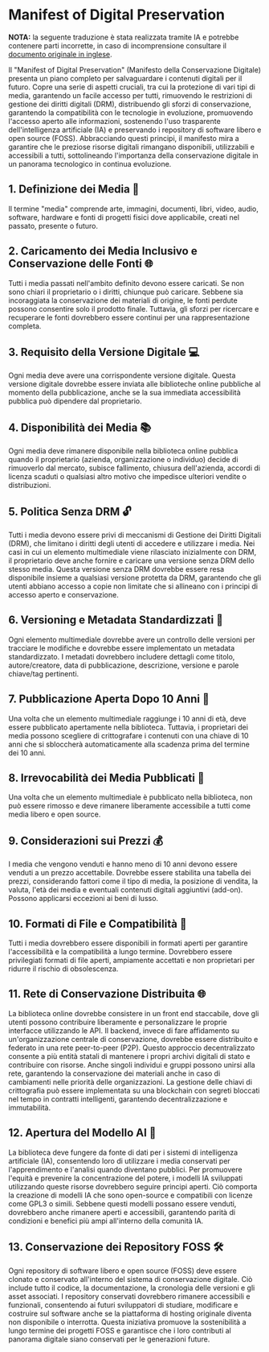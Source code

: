 # Manifest of Digital Preservation

**NOTA:** la seguente traduzione è stata realizzata tramite IA e potrebbe contenere parti incorrette, in caso di incomprensione consultare il [documento originale in inglese](index.md).

Il "Manifest of Digital Preservation" (Manifesto della Conservazione Digitale) presenta un piano completo per salvaguardare i contenuti digitali per il futuro. Copre una serie di aspetti cruciali, tra cui la protezione di vari tipi di media, garantendo un facile accesso per tutti, rimuovendo le restrizioni di gestione dei diritti digitali (DRM), distribuendo gli sforzi di conservazione, garantendo la compatibilità con le tecnologie in evoluzione, promuovendo l'accesso aperto alle informazioni, sostenendo l'uso trasparente dell'intelligenza artificiale (IA) e preservando i repository di software libero e open source (FOSS). Abbracciando questi principi, il manifesto mira a garantire che le preziose risorse digitali rimangano disponibili, utilizzabili e accessibili a tutti, sottolineando l'importanza della conservazione digitale in un panorama tecnologico in continua evoluzione.

## 1. Definizione dei Media 🎨
Il termine "media" comprende arte, immagini, documenti, libri, video, audio, software, hardware e fonti di progetti fisici dove applicabile, creati nel passato, presente o futuro.

## 2. Caricamento dei Media Inclusivo e Conservazione delle Fonti 🌐
Tutti i media passati nell'ambito definito devono essere caricati. Se non sono chiari il proprietario o i diritti, chiunque può caricare. Sebbene sia incoraggiata la conservazione dei materiali di origine, le fonti perdute possono consentire solo il prodotto finale. Tuttavia, gli sforzi per ricercare e recuperare le fonti dovrebbero essere continui per una rappresentazione completa.

## 3. Requisito della Versione Digitale 💻
Ogni media deve avere una corrispondente versione digitale. Questa versione digitale dovrebbe essere inviata alle biblioteche online pubbliche al momento della pubblicazione, anche se la sua immediata accessibilità pubblica può dipendere dal proprietario.

## 4. Disponibilità dei Media 📚
Ogni media deve rimanere disponibile nella biblioteca online pubblica quando il proprietario (azienda, organizzazione o individuo) decide di rimuoverlo dal mercato, subisce fallimento, chiusura dell'azienda, accordi di licenza scaduti o qualsiasi altro motivo che impedisce ulteriori vendite o distribuzioni.

## 5. Politica Senza DRM 🔓
Tutti i media devono essere privi di meccanismi di Gestione dei Diritti Digitali (DRM), che limitano i diritti degli utenti di accedere e utilizzare i media. Nei casi in cui un elemento multimediale viene rilasciato inizialmente con DRM, il proprietario deve anche fornire e caricare una versione senza DRM dello stesso media. Questa versione senza DRM dovrebbe essere resa disponibile insieme a qualsiasi versione protetta da DRM, garantendo che gli utenti abbiano accesso a copie non limitate che si allineano con i principi di accesso aperto e conservazione.

## 6. Versioning e Metadata Standardizzati 📝
Ogni elemento multimediale dovrebbe avere un controllo delle versioni per tracciare le modifiche e dovrebbe essere implementato un metadata standardizzato. I metadati dovrebbero includere dettagli come titolo, autore/creatore, data di pubblicazione, descrizione, versione e parole chiave/tag pertinenti.

## 7. Pubblicazione Aperta Dopo 10 Anni 📆
Una volta che un elemento multimediale raggiunge i 10 anni di età, deve essere pubblicato apertamente nella biblioteca. Tuttavia, i proprietari dei media possono scegliere di crittografare i contenuti con una chiave di 10 anni che si sbloccherà automaticamente alla scadenza prima del termine dei 10 anni.

## 8. Irrevocabilità dei Media Pubblicati 🚫
Una volta che un elemento multimediale è pubblicato nella biblioteca, non può essere rimosso e deve rimanere liberamente accessibile a tutti come media libero e open source.

## 9. Considerazioni sui Prezzi 💰
I media che vengono venduti e hanno meno di 10 anni devono essere venduti a un prezzo accettabile. Dovrebbe essere stabilita una tabella dei prezzi, considerando fattori come il tipo di media, la posizione di vendita, la valuta, l'età dei media e eventuali contenuti digitali aggiuntivi (add-on). Possono applicarsi eccezioni ai beni di lusso.

## 10. Formati di File e Compatibilità 📁
Tutti i media dovrebbero essere disponibili in formati aperti per garantire l'accessibilità e la compatibilità a lungo termine. Dovrebbero essere privilegiati formati di file aperti, ampiamente accettati e non proprietari per ridurre il rischio di obsolescenza.

## 11. Rete di Conservazione Distribuita 🌐
La biblioteca online dovrebbe consistere in un front end staccabile, dove gli utenti possono contribuire liberamente e personalizzare le proprie interfacce utilizzando le API. Il backend, invece di fare affidamento su un'organizzazione centrale di conservazione, dovrebbe essere distribuito e federato in una rete peer-to-peer (P2P). Questo approccio decentralizzato consente a più entità statali di mantenere i propri archivi digitali di stato e contribuire con risorse. Anche singoli individui e gruppi possono unirsi alla rete, garantendo la conservazione dei materiali anche in caso di cambiamenti nelle priorità delle organizzazioni. La gestione delle chiavi di crittografia può essere implementata su una blockchain con segreti bloccati nel tempo in contratti intelligenti, garantendo decentralizzazione e immutabilità.

## 12. Apertura del Modello AI 🤖
La biblioteca deve fungere da fonte di dati per i sistemi di intelligenza artificiale (IA), consentendo loro di utilizzare i media conservati per l'apprendimento e l'analisi quando diventano pubblici. Per promuovere l'equità e prevenire la concentrazione del potere, i modelli IA sviluppati utilizzando queste risorse dovrebbero seguire principi aperti. Ciò comporta la creazione di modelli IA che sono open-source e compatibili con licenze come GPL3 o simili. Sebbene questi modelli possano essere venduti, dovrebbero anche rimanere aperti e accessibili, garantendo parità di condizioni e benefici più ampi all'interno della comunità IA.

## 13. Conservazione dei Repository FOSS 🛠️
Ogni repository di software libero e open source (FOSS) deve essere clonato e conservato all'interno del sistema di conservazione digitale. Ciò include tutto il codice, la documentazione, la cronologia delle versioni e gli asset associati. I repository conservati dovrebbero rimanere accessibili e funzionali, consentendo ai futuri sviluppatori di studiare, modificare e costruire sul software anche se la piattaforma di hosting originale diventa non disponibile o interrotta. Questa iniziativa promuove la sostenibilità a lungo termine dei progetti FOSS e garantisce che i loro contributi al panorama digitale siano conservati per le generazioni future.
